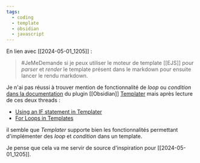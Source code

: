 ```yaml
---
tags:
  - coding
  - template
  - obsidian
  - javascript
---
```

En lien avec [[2024-05-01_1205]] :

> #JeMeDemande si je peux utiliser le moteur de template [[EJS]] pour *parser* et *render* le template présent dans le markdown pour ensuite lancer le rendu markdown.

Je n'ai pas réussi à trouver mention de fonctionnalité de *loop* ou *condition* [dans la documentation](https://silentvoid13.github.io/Templater/syntax.html) du plugin [[Obsidian]] [Templater](https://github.com/SilentVoid13/Templater/) mais après lecture de ces deux threads :

- [Using an IF statement in Templater](https://github.com/SilentVoid13/Templater/discussions/1213)
- [For Loops in Templates](https://github.com/SilentVoid13/Templater/discussions/1133)

il semble que *Templater* supporte bien les fonctionnalités permettant d'implémenter des *loop* et *condition* dans un template.

Je pense que cela va me servir de source d'inspiration pour [[2024-05-01_1205]].